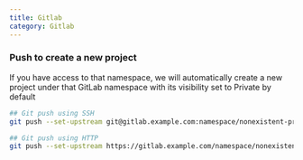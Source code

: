 ```yaml
---
title: Gitlab
category: Gitlab
---
```



### Push to create a new project 

If you have access to that namespace, we will automatically create a new project under that GitLab namespace with its visibility set to Private by default 

```bash
## Git push using SSH
git push --set-upstream git@gitlab.example.com:namespace/nonexistent-project.git master

## Git push using HTTP
git push --set-upstream https://gitlab.example.com/namespace/nonexistent-project.git master
```